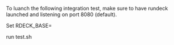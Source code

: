 To luanch the following integration test, make sure to have rundeck launched and listening on port 8080 (default).

Set RDECK_BASE=<launcher directory>

run test.sh


